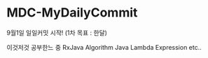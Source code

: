 # MDC-MyDailyCommit

9월1일 일일커밋 시작! (1차 목표 : 한달)

  이것저것 공부한느 중
  RxJava
  Algorithm
  Java Lambda Expression
  etc..
